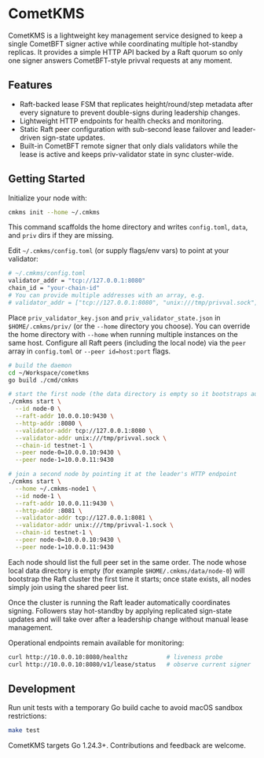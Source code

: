 # CometKMS

CometKMS is a lightweight key management service designed to keep a single CometBFT signer active while coordinating multiple hot-standby replicas. It provides a simple HTTP API backed by a Raft quorum so only one signer answers CometBFT-style privval requests at any moment.

## Features

- Raft-backed lease FSM that replicates height/round/step metadata after every signature to prevent double-signs during leadership changes.
- Lightweight HTTP endpoints for health checks and monitoring.
- Static Raft peer configuration with sub-second lease failover and leader-driven sign-state updates.
- Built-in CometBFT remote signer that only dials validators while the lease is active and keeps priv-validator state in sync cluster-wide.

## Getting Started

Initialize your node with:

```bash
cmkms init --home ~/.cmkms
```

This command scaffolds the home directory and writes `config.toml`, `data`, and `priv` dirs if they are missing.

Edit `~/.cmkms/config.toml` (or supply flags/env vars) to point at your validator:

```bash
# ~/.cmkms/config.toml
validator_addr = "tcp://127.0.0.1:8080"
chain_id = "your-chain-id"
# You can provide multiple addresses with an array, e.g.
# validator_addr = ["tcp://127.0.0.1:8080", "unix:///tmp/privval.sock"]
```

Place `priv_validator_key.json` and `priv_validator_state.json` in `$HOME/.cmkms/priv/` (or the `--home` directory you choose). You can override the home directory with `--home` when running multiple instances on the same host. Configure all Raft peers (including the local node) via the `peer` array in `config.toml` or `--peer id=host:port` flags.

```bash
# build the daemon
cd ~/Workspace/cometkms
go build ./cmd/cmkms

# start the first node (the data directory is empty so it bootstraps automatically)
./cmkms start \
  --id node-0 \
  --raft-addr 10.0.0.10:9430 \
  --http-addr :8080 \
  --validator-addr tcp://127.0.0.1:8080 \
  --validator-addr unix:///tmp/privval.sock \
  --chain-id testnet-1 \
  --peer node-0=10.0.0.10:9430 \
  --peer node-1=10.0.0.11:9430

# join a second node by pointing it at the leader's HTTP endpoint
./cmkms start \
  --home ~/.cmkms-node1 \
  --id node-1 \
  --raft-addr 10.0.0.11:9430 \
  --http-addr :8081 \
  --validator-addr tcp://127.0.0.1:8081 \
  --validator-addr unix:///tmp/privval-1.sock \
  --chain-id testnet-1 \
  --peer node-0=10.0.0.10:9430 \
  --peer node-1=10.0.0.11:9430
```

Each node should list the full peer set in the same order. The node whose local
data directory is empty (for example `$HOME/.cmkms/data/node-0`) will
bootstrap the Raft cluster the first time it starts; once state exists, all
nodes simply join using the shared peer list.

Once the cluster is running the Raft leader automatically coordinates signing.
Followers stay hot-standby by applying replicated sign-state updates and will
take over after a leadership change without manual lease management.

Operational endpoints remain available for monitoring:

```bash
curl http://10.0.0.10:8080/healthz           # liveness probe
curl http://10.0.0.10:8080/v1/lease/status   # observe current signer
```

## Development

Run unit tests with a temporary Go build cache to avoid macOS sandbox restrictions:

```bash
make test
```

CometKMS targets Go 1.24.3+. Contributions and feedback are welcome.
